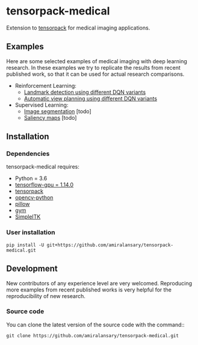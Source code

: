 # tensorpack-medical

Extension to [tensorpack](https://github.com/ppwwyyxx/tensorpack) for medical
imaging applications.

## Examples
Here are some selected examples of medical imaging with deep learning research.
In these examples we try to replicate the results from recent published work,
so that it can be used for actual research comparisons.

+ Reinforcement Learning:
  - [Landmark detection using different DQN variants](examples/LandmarkDetection/DQN)
  - [Automatic view planning using different DQN variants](examples/AutomaticViewPlanning/DQN)
+ Supervised Learning:
  - [Image segmentation](examples) [todo]
  - [Saliency maps](examples) [todo]


## Installation

### Dependencies

tensorpack-medical requires:

+ Python = 3.6
+ [tensorflow-gpu = 1.14.0](https://pypi.org/project/tensorflow-gpu/)
+ [tensorpack](https://github.com/tensorpack/tensorpack)
+ [opencv-python](https://pypi.org/project/opencv-python/)
+ [pillow](https://pypi.org/project/Pillow/)
+ [gym](https://pypi.org/project/gym/)
+ [SimpleITK](https://pypi.org/project/SimpleITK/)

### User installation
```
pip install -U git+https://github.com/amiralansary/tensorpack-medical.git
```

## Development

New contributors of any experience level are very welcomed. Reproducing more
examples from recent published works is very helpful for the reproducibility of
new research.

### Source code
You can clone the latest version of the source code with the command::
```
git clone https://github.com/amiralansary/tensorpack-medical.git
```

